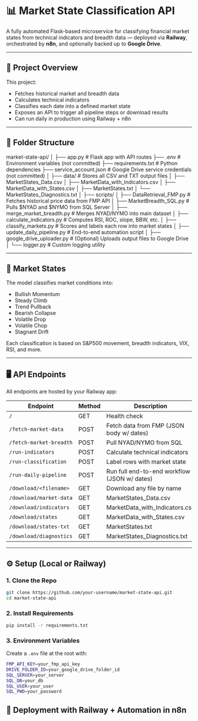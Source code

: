 # 📊 Market State Classification API

A fully automated Flask-based microservice for classifying financial market states from technical indicators and breadth data — deployed via **Railway**, orchestrated by **n8n**, and optionally backed up to **Google Drive**.

---

## 🚀 Project Overview

This project:
- Fetches historical market and breadth data
- Calculates technical indicators
- Classifies each date into a defined market state
- Exposes an API to trigger all pipeline steps or download results
- Can run daily in production using Railway + n8n

---

## 📁 Folder Structure

market-state-api/
│
├── app.py # Flask app with API routes
├── .env # Environment variables (not committed)
├── requirements.txt # Python dependencies
├── service_account.json # Google Drive service credentials (not committed)
│
├── data/ # Stores all CSV and TXT output files
│ ├── MarketStates_Data.csv
│ ├── MarketData_with_Indicators.csv
│ ├── MarketData_with_States.csv
│ ├── MarketStates.txt
│ └── MarketStates_Diagnostics.txt
│
├── scripts/
│ ├── DataRetrieval_FMP.py # Fetches historical price data from FMP API
│ ├── MarketBreadth_SQL.py # Pulls $NYAD and $NYMO from SQL Server
│ ├── merge_market_breadth.py # Merges NYAD/NYMO into main dataset
│ ├── calculate_indicators.py # Computes RSI, ROC, slope, BBW, etc.
│ ├── classify_markets.py # Scores and labels each row into market states
│ ├── update_daily_pipeline.py # End-to-end automation script
│ ├── google_drive_uploader.py # (Optional) Uploads output files to Google Drive
│ └── logger.py # Custom logging utility


---

## 🧠 Market States

The model classifies market conditions into:

- Bullish Momentum  
- Steady Climb  
- Trend Pullback  
- Bearish Collapse  
- Volatile Drop  
- Volatile Chop  
- Stagnant Drift  

Each classification is based on S&P500 movement, breadth indicators, VIX, RSI, and more.

---

## 🖥️ API Endpoints

All endpoints are hosted by your Railway app:

| Endpoint                     | Method | Description                                  |
|-----------------------------|--------|----------------------------------------------|
| `/`                         | GET    | Health check                                 |
| `/fetch-market-data`        | POST   | Fetch data from FMP (JSON body w/ dates)     |
| `/fetch-market-breadth`     | POST   | Pull NYAD/NYMO from SQL                      |
| `/run-indicators`           | POST   | Calculate technical indicators               |
| `/run-classification`       | POST   | Label rows with market state                 |
| `/run-daily-pipeline`       | POST   | Run full end-to-end workflow (JSON w/ dates) |
| `/download/<filename>`      | GET    | Download any file by name                    |
| `/download/market-data`     | GET    | MarketStates_Data.csv                        |
| `/download/indicators`      | GET    | MarketData_with_Indicators.csv               |
| `/download/states`          | GET    | MarketData_with_States.csv                   |
| `/download/states-txt`      | GET    | MarketStates.txt                             |
| `/download/diagnostics`     | GET    | MarketStates_Diagnostics.txt                 |

---

## ⚙️ Setup (Local or Railway)

### 1. Clone the Repo

```bash
git clone https://github.com/your-username/market-state-api.git
cd market-state-api
```

### 2. Install Requirements

```bash
pip install -r requirements.txt
```
### 3. Environment Variables

Create a ```.env``` file at the root with:
```bash
FMP_API_KEY=your_fmp_api_key
DRIVE_FOLDER_ID=your_google_drive_folder_id
SQL_SERVER=your_server
SQL_DB=your_db
SQL_USER=your_user
SQL_PWD=your_password

```

## 🔁 Deployment with Railway + Automation in n8n 



